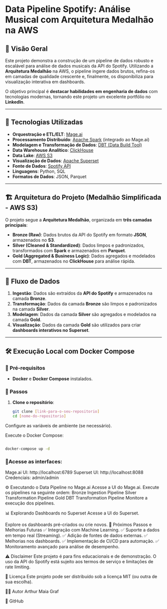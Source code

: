# Data Pipeline Spotify: Análise Musical com Arquitetura Medalhão na AWS  

## 📌 Visão Geral  
Este projeto demonstra a construção de um pipeline de dados robusto e escalável para análise de dados musicais da API do Spotify. Utilizando a **Arquitetura Medalhão** na AWS, o pipeline ingere dados brutos, refina-os em camadas de qualidade crescente e, finalmente, os disponibiliza para visualização interativa em dashboards.  

O objetivo principal é **destacar habilidades em engenharia de dados** com tecnologias modernas, tornando este projeto um excelente portfólio no **LinkedIn**.  

---

## 🚀 Tecnologias Utilizadas  

- **Orquestração e ETL/ELT**: [Mage.ai](https://www.mage.ai/)  
- **Processamento Distribuído**: [Apache Spark](https://spark.apache.org/) (integrado ao Mage.ai)  
- **Modelagem e Transformação de Dados**: [DBT (Data Build Tool)](https://www.getdbt.com/)  
- **Data Warehouse Analítico**: [ClickHouse](https://clickhouse.com/)  
- **Data Lake**: [AWS S3](https://aws.amazon.com/s3/)  
- **Visualização de Dados**: [Apache Superset](https://superset.apache.org/)  
- **Fonte de Dados**: [Spotify API](https://developer.spotify.com/)  
- **Linguagens**: Python, SQL  
- **Formatos de Dados**: JSON, Parquet  

---

## 🏗️ Arquitetura do Projeto (Medalhão Simplificada - AWS S3)  

O projeto segue a **Arquitetura Medalhão**, organizada em **três camadas principais**:  

- **Bronze (Raw)**: Dados brutos da API do Spotify em formato **JSON**, armazenados no **S3**.  
- **Silver (Cleaned & Standardized)**: Dados limpos e padronizados, transformados com **Spark** e armazenados em **Parquet**.  
- **Gold (Aggregated & Business Logic)**: Dados agregados e modelados com **DBT**, armazenados no **ClickHouse** para análise rápida.  

---

## 🔄 Fluxo de Dados  

1. **Ingestão**: Dados são extraídos da **API do Spotify** e armazenados na camada **Bronze**.  
2. **Transformação**: Dados da camada **Bronze** são limpos e padronizados na camada **Silver**.  
3. **Modelagem**: Dados da camada **Silver** são agregados e modelados na camada **Gold**.  
4. **Visualização**: Dados da camada **Gold** são utilizados para criar **dashboards interativos no Superset**.  

---

## 🛠 Execução Local com Docker Compose  

### 📌 Pré-requisitos  
- **Docker** e **Docker Compose** instalados.  

### 📌 Passos  

1. **Clone o repositório**:  
   ```bash
   git clone [link-para-o-seu-repositorio]
   cd [nome-do-repositorio]


Configure as variáveis de ambiente (se necessário).

Execute o Docker Compose:

```bash

docker-compose up -d
```

### 📌Acesse as interfaces:

Mage.ai UI: http://localhost:6789
Superset UI: http://localhost:8088
Credenciais: admin/admin


⚙️ Executando o Data Pipeline no Mage.ai
Acesse a UI do Mage.ai.
Execute os pipelines na seguinte ordem:
Bronze Ingestion Pipeline
Silver Transformation Pipeline
Gold DBT Transformation Pipeline
Monitore a execução dos pipelines.

📊 Explorando Dashboards no Superset
Acesse a UI do Superset.

Explore os dashboards pré-criados ou crie novos.
🚀 Próximos Passos e Melhorias Futuras
✅ Integração com Machine Learning.
✅ Suporte a dados em tempo real (Streaming).
✅ Adição de fontes de dados externas.
✅ Melhorias nos dashboards.
✅ Implementação de CI/CD para automação.
✅ Monitoramento avançado para análise de desempenho.


⚠️ Disclaimer
Este projeto é para fins educacionais e de demonstração. O uso da API do Spotify está sujeito aos termos de serviço e limitações de rate limiting.

📜 Licença
Este projeto pode ser distribuído sob a licença MIT (ou outra de sua escolha).

👨‍💻 Autor
Arthur Maia Graf 

🔗 GitHub
